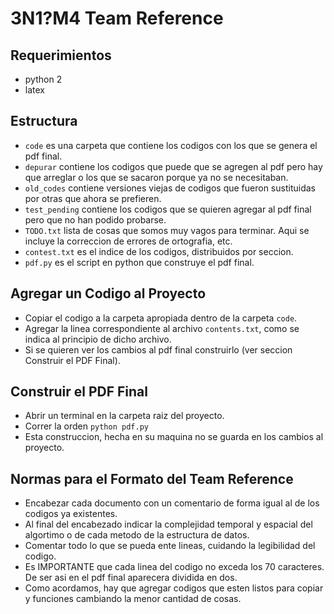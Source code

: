 # 3N1?M4 Team Reference

## Requerimientos

* python 2
* latex

## Estructura

* `code` es una carpeta que contiene los codigos con los que se genera el pdf final.
* `depurar` contiene los codigos que puede que se agregen al pdf pero hay que arreglar o los que se sacaron porque ya no se necesitaban.
* `old_codes` contiene versiones viejas de codigos que fueron sustituidas por otras que ahora se prefieren. 
* `test_pending` contiene los codigos que se quieren agregar al pdf final pero que no han podido probarse.
* `TODO.txt` lista de cosas que somos muy vagos para terminar. Aqui se incluye la correccion de errores de ortografia, etc.
* `contest.txt` es el indice de los codigos, distribuidos por seccion.
* `pdf.py` es el script en python que construye el pdf final.

## Agregar un Codigo al Proyecto

* Copiar el codigo a la carpeta apropiada dentro de la carpeta `code`.
* Agregar la linea correspondiente al archivo `contents.txt`, como se indica al principio de dicho archivo.
* Si se quieren ver los cambios al pdf final construirlo (ver seccion Construir el PDF Final).

## Construir el PDF Final

* Abrir un terminal en la carpeta raiz del proyecto.
* Correr la orden `python pdf.py`
* Esta construccion, hecha en su maquina no se guarda en los cambios al proyecto.

## Normas para el Formato del Team Reference

* Encabezar cada documento con un comentario de forma igual al de los codigos ya existentes. 
* Al final del encabezado indicar la complejidad temporal y espacial del algortimo o de cada metodo de la estructura de datos.
* Comentar todo lo que se pueda ente lineas, cuidando la legibilidad del codigo.
* Es IMPORTANTE que cada linea del codigo no exceda los 70 caracteres. De ser asi en el pdf final aparecera dividida en dos.
* Como acordamos, hay que agregar codigos que esten listos para copiar y funciones cambiando la menor cantidad de cosas. 
